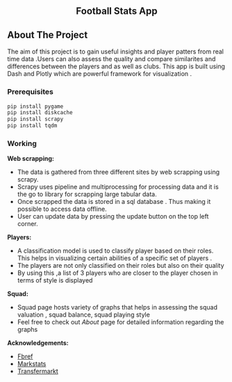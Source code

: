 <br/>
<p align="center">
  
  <h2 align="center">Football Stats App   </h2>

  
</p>



## About The Project
 The aim of this project is to gain useful insights  and player patters from  real time data .Users can also assess the quality and compare similarites and differences between the players and as well as clubs. This app is built using Dash and Plotly which are powerful framework for visualization .

### Prerequisites
```sh
pip install pygame
pip install diskcache
pip install scrapy
pip install tqdm
```

### Working
**Web scrapping:**

* The data is gathered from three different sites by web scrapping using scrapy.
* Scrapy uses pipeline and multiprocessing for processing data and it is the go to  library for scrapping large tabular data.
* Once scrapped the data is stored in a sql database . Thus making it possible to access data offline.
* User can  update data by pressing the update button on the top left corner.

**Players:**
* A classification model is used to classify player based on their roles. This helps in visualizing certain abilities of a specific set of players .
* The players are not only classified on their roles but also on their quality
* By using this ,a list of 3 players  who are closer to the player  chosen   in terms of style is displayed

**Squad:**

* Squad page hosts variety of graphs that helps in assessing the squad valuation , squad balance, squad  playing style
* Feel free to check out *About* page for detailed information regarding the graphs


**Acknowledgements:**

* [Fbref](https://fbref.com/en/comps/Big5/stats/players/Big-5-European-Leagues-Stats)
* [Markstats](https://markstats.club/)
* [Transfermarkt](https://www.transfermarkt.com/)
